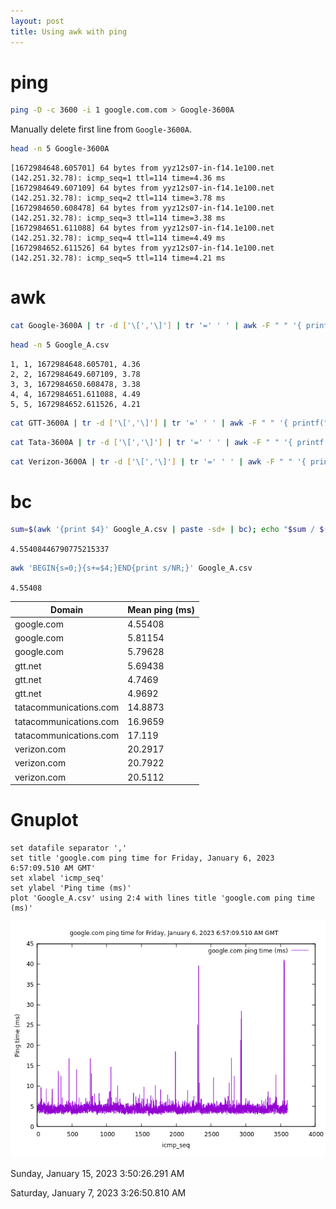 ```yaml
---
layout: post
title: Using awk with ping
---
```


# ping

```bash
ping -D -c 3600 -i 1 google.com.com > Google-3600A
```

Manually delete first line from `Google-3600A`.

```bash
head -n 5 Google-3600A
```

```
[1672984648.605701] 64 bytes from yyz12s07-in-f14.1e100.net (142.251.32.78): icmp_seq=1 ttl=114 time=4.36 ms
[1672984649.607109] 64 bytes from yyz12s07-in-f14.1e100.net (142.251.32.78): icmp_seq=2 ttl=114 time=3.78 ms
[1672984650.608478] 64 bytes from yyz12s07-in-f14.1e100.net (142.251.32.78): icmp_seq=3 ttl=114 time=3.38 ms
[1672984651.611088] 64 bytes from yyz12s07-in-f14.1e100.net (142.251.32.78): icmp_seq=4 ttl=114 time=4.49 ms
[1672984652.611526] 64 bytes from yyz12s07-in-f14.1e100.net (142.251.32.78): icmp_seq=5 ttl=114 time=4.21 ms
```

# awk

```bash
cat Google-3600A | tr -d ['\[','\]'] | tr '=' ' ' | awk -F " " '{ printf("%d, %d, %s, %.2f\n", NR, $8, $1, $12) }' > Google_A.csv
```

```bash
head -n 5 Google_A.csv
```

```
1, 1, 1672984648.605701, 4.36
2, 2, 1672984649.607109, 3.78
3, 3, 1672984650.608478, 3.38
4, 4, 1672984651.611088, 4.49
5, 5, 1672984652.611526, 4.21
```

```bash
cat GTT-3600A | tr -d ['\[','\]'] | tr '=' ' ' | awk -F " " '{ printf("%d, %d, %s, %.2f\n", NR, $8, $1, $12) }' > GTT_A.csv
```

```bash
cat Tata-3600A | tr -d ['\[','\]'] | tr '=' ' ' | awk -F " " '{ printf("%d, %d, %s, %.2f\n", NR, $8, $1, $12) }' > Tata_A.csv
```

```bash
cat Verizon-3600A | tr -d ['\[','\]'] | tr '=' ' ' | awk -F " " '{ printf("%d, %d, %s, %.2f\n", NR, $8, $1, $12) }' > Verizon_A.csv
```

# bc

```bash
sum=$(awk '{print $4}' Google_A.csv | paste -sd+ | bc); echo "$sum / $(cat Google_A.csv | wc -l)" | bc -l
```

`4.55408446790775215337`

```bash
awk 'BEGIN{s=0;}{s+=$4;}END{print s/NR;}' Google_A.csv
```

`4.55408`

<table>
<thead>
  <tr>
    <th>Domain</th>
    <th>Mean ping (ms)</th>
  </tr>
</thead>
<tbody>
  <tr>
    <td>google.com</td>
    <td>4.55408</td>
  </tr>
  <tr>
    <td>google.com</td>
    <td>5.81154</td>
  </tr>
  <tr>
    <td>google.com</td>
    <td>5.79628</td>
  </tr>
  <tr>
    <td>gtt.net</td>
    <td>5.69438</td>
  </tr>
  <tr>
    <td>gtt.net</td>
    <td>4.7469</td>
  </tr>
  <tr>
    <td>gtt.net</td>
    <td>4.9692</td>
  </tr>
  <tr>
    <td>tatacommunications.com</td>
    <td>14.8873</td>
  </tr>
  <tr>
    <td>tatacommunications.com</td>
    <td>16.9659</td>
  </tr>
  <tr>
    <td>tatacommunications.com</td>
    <td>17.119</td>
  </tr>
  <tr>
    <td>verizon.com</td>
    <td>20.2917</td>
  </tr>
  <tr>
    <td>verizon.com</td>
    <td>20.7922</td>
  </tr>
  <tr>
    <td>verizon.com</td>
    <td>20.5112</td>
  </tr>
</tbody>
</table>

# Gnuplot

```
set datafile separator ','
set title 'google.com ping time for Friday, January 6, 2023 6:57:09.510 AM GMT'
set xlabel 'icmp_seq'
set ylabel 'Ping time (ms)'
plot 'Google_A.csv' using 2:4 with lines title 'google.com ping time (ms)'
```

![google.com ping time for Friday, January 6, 2023 6:57:09.510 AM GMT](/images/ping/google_A.png)

Sunday, January 15, 2023 3:50:26.291 AM

Saturday, January 7, 2023 3:26:50.810 AM
